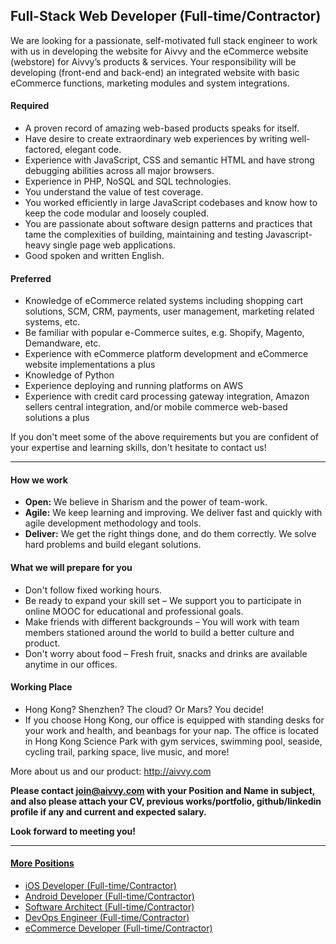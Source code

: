 ## Full-Stack Web Developer (Full-time/Contractor)

We are looking for a passionate, self-motivated full stack engineer to work with us in developing the website for Aivvy and the eCommerce website (webstore) for Aivvy’s products & services. Your responsibility will be developing (front-end and back-end) an integrated website with basic eCommerce functions, marketing modules and system integrations.

#### Required
- A proven record of amazing web-based products speaks for itself.
- Have desire to create extraordinary web experiences by writing well-factored, elegant code.
- Experience with JavaScript, CSS and semantic HTML and have strong debugging abilities across all major browsers.
- Experience in PHP, NoSQL and SQL technologies.
- You understand the value of test coverage.
- You worked efficiently in large JavaScript codebases and know how to keep the code modular and loosely coupled.
- You are passionate about software design patterns and practices that tame the complexities of building, maintaining and testing Javascript-heavy single page web applications.
- Good spoken and written English.

#### Preferred
- Knowledge of eCommerce related systems including shopping cart solutions, SCM, CRM, payments, user management, marketing related systems, etc.
- Be familiar with popular e-Commerce suites, e.g. Shopify, Magento, Demandware, etc.
- Experience with eCommerce platform development and eCommerce website implementations a plus
- Knowledge of Python
- Experience deploying and running platforms on AWS
- Experience with credit card processing gateway integration, Amazon sellers central integration, and/or mobile commerce web-based solutions a plus

If you don't meet some of the above requirements but you are confident of your expertise and learning skills, don't hesitate to contact us!

-------------------
#### How we work
- **Open:** We believe in Sharism and the power of team-work.
- **Agile:** We keep learning and improving. We deliver fast and quickly with agile development methodology and tools.
- **Deliver:** We get the right things done, and do them correctly. We solve hard problems and build elegant solutions.

#### What we will prepare for you
- Don't follow fixed working hours.
- Be ready to expand your skill set – We support you to participate in online MOOC for educational and professional goals.
- Make friends with different backgrounds – You will work with team members stationed around the world to build a better culture and product.
- Don't worry about food – Fresh fruit, snacks and drinks are available anytime in our offices.

#### Working Place
- Hong Kong? Shenzhen? The cloud? Or Mars? You decide!
- If you choose Hong Kong, our office is equipped with standing desks for your work and health, and beanbags for your nap. The office is located in Hong Kong Science Park with gym services, swimming pool, seaside, cycling trail, parking space, live music, and more!

More about us and our product: http://aivvy.com

**Please contact join@aivvy.com with your Position and Name in subject, and also please attach your CV, previous works/portfolio, github/linkedin profile if any and current and expected salary.**

**Look forward to meeting you!**

----------------
#### [More Positions](https://github.com/Doriscafe/missionaivvy/blob/master/anywhere.md)
- [iOS Developer (Full-time/Contractor)](https://github.com/Doriscafe/missionaivvy/blob/master/iOS.md)
- [Android Developer (Full-time/Contractor)](https://github.com/Doriscafe/missionaivvy/blob/master/Android.md)
- [Software Architect (Full-time/Contractor)](https://github.com/Doriscafe/missionaivvy/blob/master/SA.md)
- [DevOps Engineer (Full-time/Contractor)](https://github.com/Doriscafe/missionaivvy/blob/master/DevOps.md)
- [eCommerce Developer (Full-time/Contractor)](https://github.com/Doriscafe/missionaivvy/blob/master/EC.md)
